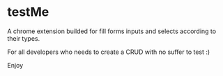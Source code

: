 # testMe

A chrome extension builded for fill forms inputs and selects according to their types.

For all developers who needs to create a CRUD with no suffer to test :)

Enjoy
